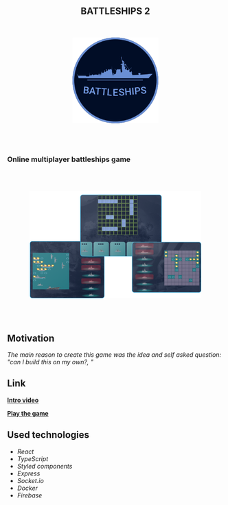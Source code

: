 <h2 align="center"> BATTLESHIPS 2 </h2>
<br/>
<p align="center">
<img src="https://github.com/Fanki11er/Battleships_2/raw/main/client/src/assets/Images/AppLogo.svg" width="200px" >
</p>
<br/>
<br/>

### Online multiplayer battleships game

<br/>
<br/>

<p align="center">
<img src="https://github.com/Fanki11er/Battleships_2/raw/main/client/src/assets/Images/sample-image.png" width="400px" >
</p>

<br/>

</br>

## Motivation

_The main reason to create this game was the idea and self asked question: "can I build this on my own?, "_<br/>

## Link

[**Intro video**](https://youtu.be/cSSgVcRk7to)

[**Play the game**](https://kdz-battleships.firebaseapp.com/)

## Used technologies

- _React_
- _TypeScript_
- _Styled components_
- _Express_
- _Socket.io_
- _Docker_
- _Firebase_
